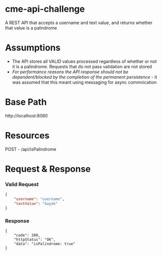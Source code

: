 # cme-api-challenge
A REST API that accepts a username and text value, and returns whether that value is a palindrome

# Assumptions

  * The API stores all VALID values processed regardless of whether or not it is a palindrome. Requests that do not pass validation are not stored
  * *For performance reasons the API response should not be dependent/blocked by the completion of the permanent persistence* - it was assumed that this meant using messaging for async commnication


# Base Path
http://localhost:8080

# Resources
POST - /api/isPalindrome

# Request & Response
### Valid Request
```json
{
    "username": "username",
    "textValue": "kayak"
}
```
### Response
```
{
    "code": 200,
    "httpStatus": "OK",
    "data": "isPalindrome: true"
}
```
